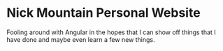 # Nick Mountain Personal Website

Fooling around with Angular in the hopes that I can show off things that I have done and maybe even learn a few new things.
